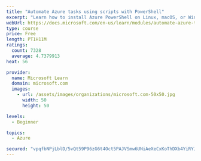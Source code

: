 ```yaml
---
title: "Automate Azure tasks using scripts with PowerShell"
excerpt: "Learn how to install Azure PowerShell on Linux, macOS, or Windows and then connect to Azure and manage your resources."
webUrl: https://docs.microsoft.com/en-us/learn/modules/automate-azure-tasks-with-powershell/
type: course
price: Free
length: PT1H11M
ratings:
  count: 7328
  average: 4.7379913
heat: 56

provider:
  name: Microsoft Learn
  domain: microsoft.com
  images:
    - url: /assets/images/organizations/microsoft.com-50x50.jpg
      width: 50
      height: 50

levels:
  - Beginner

topics:
  - Azure

secured: "vpqfbNPjLblD/5vQt59P96zG6t4Oct5PAJVSmw6UNiAeXeCxKoThDXb4YiRYJMdFYX8ysSZY+hnziyuxjNdW+dNuMtGGWBMokFyCH2i1YMFBGcKbb23e7g8zbH/bTQIsDb7A7TnyvGClRbqLfLif0DSg6DaLIJvuFO6Kr7XPOeSbPGK87u7x1xZwEchobTwpholTsfsmOvlMZo4jAacIicpJ9eRXpJmKtDt/pISB3i9YLc4wXsqBbN7d39Sz3zebLE/GU7ugWl5q8+RyiVqbzS2yqh+HOtCNNIqON7sULlXqkt79e9cvOGtfegoQFOCRaV+Nc8lddh090bJDjNyR+kyTXpoLIShz+ji46xBOxzuwKVHmPY2XmXwKmicdvT5fWXbGbzlI5IDnCJm4hB8qtKgt+DkW9ZSdvbhlVbVVwfU=;9pNgwFSxS6pT4d3kmnDoZA=="
---
```


